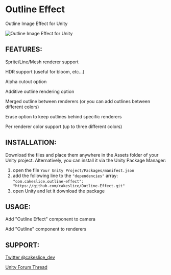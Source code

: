 Outline Effect
======================
Outline Image Effect for Unity

![](http://i.imgur.com/CuUDPyk.jpg "Outline Image Effect for Unity")

FEATURES:
------------
Sprite/Line/Mesh renderer support

HDR support (useful for bloom, etc...)

Alpha cutout option

Additive outline rendering option

Merged outline between renderers (or you can add outlines between different colors)

Erase option to keep outlines behind specific renderers

Per renderer color support (up to three different colors)

INSTALLATION:
------------
Download the files and place them anywhere in the Assets folder of your Unity project. Alternatively, you can install it via the Unity Package Manager:

1. open the file `Your Unity Project/Packages/manifest.json`
1. add the following line to the `"dependencies"` array: `"com.cakeslice.outline-effect": "https://github.com/cakeslice/Outline-Effect.git"`
1. open Unity and let it download the package

USAGE:
------------
Add "Outline Effect" component to camera

Add "Outline" component to renderers

SUPPORT:
------------
[Twitter @cakeslice_dev](https://twitter.com/cakeslice_dev)

[Unity Forum Thread](https://forum.unity3d.com/threads/free-open-source-outline-image-effect.314362)